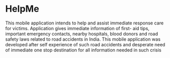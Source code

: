 # HelpMe
This mobile application intends to help and assist immediate response care for victims. Application gives immediate information of first- aid tips, important emergency contacts, nearby hospitals, blood donors and road safety laws related to road accidents in India. This mobile application was developed after self experience of such road accidents and desperate need of immediate one stop destination for all information needed in such crisis
